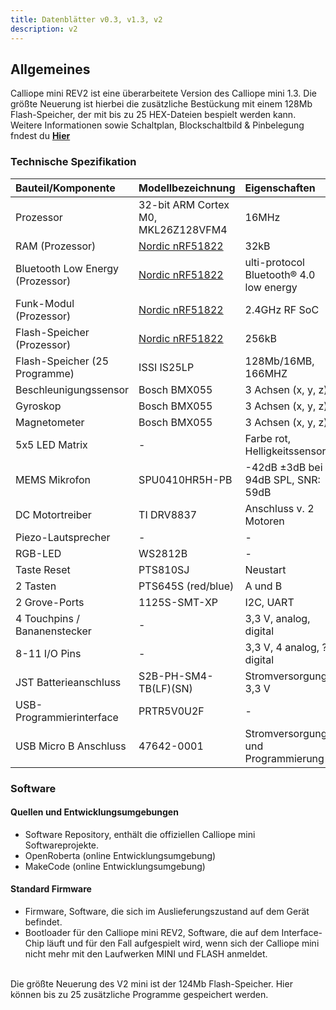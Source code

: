 ```yaml
---
title: Datenblätter v0.3, v1.3, v2
description: v2
---
```


## Allgemeines

Calliope mini REV2 ist eine überarbeitete Version des Calliope mini 1.3. Die größte Neuerung ist hierbei die zusätzliche Bestückung mit einem 128Mb Flash-Speicher, der mit bis zu 25 HEX-Dateien bespielt werden kann.  
Weitere Informationen sowie Schaltplan, Blockschaltbild & Pinbelegung fndest du **[Hier](https://calliope-mini.github.io/v20/)** 

### Technische Spezifikation

| Bauteil/Komponente | Modellbezeichnung | Eigenschaften |
| :------ | :-- | :------------- |
| Prozessor | 32-bit ARM Cortex M0, MKL26Z128VFM4 | 16MHz |
| RAM (Prozessor) | [Nordic nRF51822](https://www.nordicsemi.com/products/nrf51822) | 32kB |
| Bluetooth Low Energy (Prozessor) | [Nordic nRF51822](https://www.nordicsemi.com/products/nrf51822) | ulti-protocol Bluetooth® 4.0 low energy
| Funk-Modul (Prozessor) | [Nordic nRF51822](https://www.nordicsemi.com/products/nrf51822) |  2.4GHz RF SoC |
| Flash-Speicher (Prozessor) | [Nordic nRF51822](https://www.nordicsemi.com/products/nrf51822) | 256kB |
| Flash-Speicher (25 Programme) | ISSI IS25LP | 128Mb/16MB, 166MHZ |
| Beschleunigungssensor | Bosch BMX055 | 3 Achsen (x, y, z) |
| Gyroskop | Bosch BMX055 | 3 Achsen (x, y, z) |
| Magnetometer | Bosch BMX055 | 3 Achsen (x, y, z) |
| 5x5 LED Matrix | - | Farbe rot, Helligkeitssensor |
| MEMS Mikrofon | SPU0410HR5H-PB | -42dB ±3dB bei 94dB SPL, SNR: 59dB |
| DC Motortreiber | TI DRV8837 | Anschluss v. 2 Motoren |
| Piezo-Lautsprecher | - | - |
| RGB-LED | WS2812B | - |
| Taste Reset | PTS810SJ | Neustart |
| 2 Tasten | PTS645S (red/blue) | A und B |
| 2 Grove-Ports | 1125S-SMT-XP | I2C, UART |
| 4 Touchpins / Bananenstecker | - | 3,3 V, analog, digital |
| 8-11 I/O Pins | - | 3,3 V, 4 analog, ? digital |
| JST Batterieanschluss | S2B-PH-SM4-TB(LF)(SN) | Stromversorgung, 3,3 V |
| USB-Programmierinterface  | PRTR5V0U2F | - |
| USB Micro B Anschluss | 47642-0001 | Stromversorgung und Programmierung | 

[comment]: <> (Warum 8 - 11 IO Pins? Ich zähle mehr, was heißt je nach Softwarkonfiguration? )
[comment]: <> (Ich würde die seriellen Schnittstellen und Protokolle extra behandeln als neuen Unterpunkt)

<!-- - Nordic nRF51822 Multi-protocol Bluetooth® 4.0 low energy/4GHz RF SoC 
- 32-bit ARM Cortex M0 processor (16MHz)
- 32kB RAM
- _256kB Flash
- Bluetooth Low Energy
- Flash Speicher 128Mb, 166MHZ (ISSI IS25LP)
- 5x5 LED Matrix Bildschirm
- Beschleunigungssensor, Gyroskop, Magnetometer (Bosch BMX055)
- MEMS Mikrofon
- DC Motortreiber (TI DRV8837)
- Piezo-Lautsprecher
- Programmierbare RGB LED (WS2812b)
- 2 programmierbare Taster
- Serielle Schnittstelle (USB + konfigurierbare Anschlüsse)
- PWM Ausgabe
- 4 Bananenstecker-/Krokodilklemmenanschlüsse
- 4 Analoge Eingänge
- 8-11 Ein-/Ausgangsanschlüsse (je nach Softwarekonfiguration)
- SPI + I2C
- USB Micro B Anschluss (Programmierung und Stromversorgung)
- JST Batterieanschluss (3.3V)
- Bananen-/Krokodilklemmenanschluss für 3.3V (Ausgang)
- 2 Grove Steckverbinder (I2C + Seriell/Analog)
- NXP KL26z (USB und Stromversorgung)
- Flash-Programmspeicher (optional) -->

### Software
  
#### Quellen und Entwicklungsumgebungen

- Software Repository, enthält die offiziellen Calliope mini Softwareprojekte.
- OpenRoberta (online Entwicklungsumgebung)
- MakeCode (online Entwicklungsumgebung)

#### Standard Firmware

- Firmware, Software, die sich im Auslieferungszustand auf dem Gerät befindet.
- Bootloader für den Calliope mini REV2, Software, die auf dem Interface-Chip läuft und für den Fall aufgespielt wird, wenn sich der Calliope mini nicht mehr mit den Laufwerken MINI und FLASH anmeldet. 

<br>

<Box type='info'>
Die größte Neuerung des V2 mini ist der 124Mb Flash-Speicher. Hier können bis zu 25 zusätzliche Programme gespeichert werden.
</Box>
